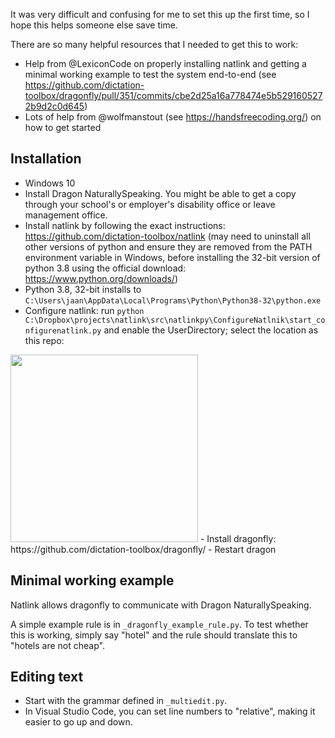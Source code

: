 It was very difficult and confusing for me to set this up the first time, so I hope this helps someone else save time.

There are so many helpful resources that I needed to get this to work:
- Help from @LexiconCode on properly installing natlink and getting a minimal working example to test the system end-to-end (see https://github.com/dictation-toolbox/dragonfly/pull/351/commits/cbe2d25a16a778474e5b5291605272b9d2c0d645)
- Lots of help from @wolfmanstout (see https://handsfreecoding.org/) on how to get started

## Installation
- Windows 10
- Install Dragon NaturallySpeaking. You might be able to get a copy through your school's or employer's disability office or leave management office. 
- Install natlink by following the exact instructions: https://github.com/dictation-toolbox/natlink (may need to uninstall all other versions of python and ensure they are removed from the PATH environment variable in Windows, before installing the 32-bit version of python 3.8 using the official download: https://www.python.org/downloads/)
- Python 3.8, 32-bit installs to `C:\Users\jaan\AppData\Local\Programs\Python\Python38-32\python.exe`
- Configure natlink: run `python C:\Dropbox\projects\natlink\src\natlinkpy\ConfigureNatlnik\start_configurenatlink.py` and enable the UserDirectory; select the location as this repo:
 <img src="https://user-images.githubusercontent.com/5317244/124948678-e7d28780-dfde-11eb-9094-87ab9c930235.png" width="300">
- Install dragonfly: https://github.com/dictation-toolbox/dragonfly/ 
- Restart dragon

## Minimal working example 
Natlink allows dragonfly to communicate with Dragon NaturallySpeaking. 

A simple example rule is in `_dragonfly_example_rule.py`. To test whether this is working, simply say "hotel" and the rule should translate this to "hotels are not cheap".

## Editing text

- Start with the grammar defined in `_multiedit.py`. 
- In Visual Studio Code, you can set line numbers to "relative", making it easier to go up and down. 



